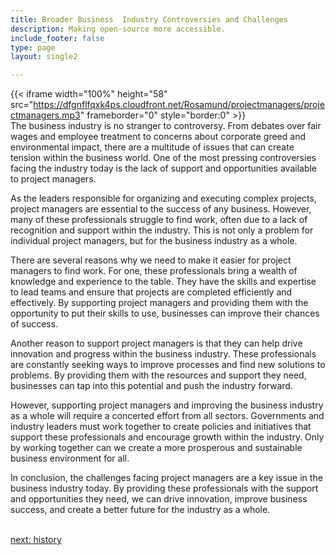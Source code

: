 ```yaml
---
title: Broader Business  Industry Controversies and Challenges
description: Making open-source more accessible.
include_footer: false
type: page
layout: single2

---
```


{{< iframe width="100%" height="58" src="https://dfgnflfqxk4ps.cloudfront.net/Rosamund/projectmanagers/projectmanagers.mp3" frameborder="0" style="border:0" >}}<br>
The business industry is no stranger to controversy. From debates over fair wages and employee treatment to concerns about corporate greed and environmental impact, there are a multitude of issues that can create tension within the business world. One of the most pressing controversies facing the industry today is the lack of support and opportunities available to project managers.

As the leaders responsible for organizing and executing complex projects, project managers are essential to the success of any business. However, many of these professionals struggle to find work, often due to a lack of recognition and support within the industry. This is not only a problem for individual project managers, but for the business industry as a whole.

There are several reasons why we need to make it easier for project managers to find work. For one, these professionals bring a wealth of knowledge and experience to the table. They have the skills and expertise to lead teams and ensure that projects are completed efficiently and effectively. By supporting project managers and providing them with the opportunity to put their skills to use, businesses can improve their chances of success.

Another reason to support project managers is that they can help drive innovation and progress within the business industry. These professionals are constantly seeking ways to improve processes and find new solutions to problems. By providing them with the resources and support they need, businesses can tap into this potential and push the industry forward.

However, supporting project managers and improving the business industry as a whole will require a concerted effort from all sectors. Governments and industry leaders must work together to create policies and initiatives that support these professionals and encourage growth within the industry. Only by working together can we create a more prosperous and sustainable business environment for all.

In conclusion, the challenges facing project managers are a key issue in the business industry today. By providing these professionals with the support and opportunities they need, we can drive innovation, improve business success, and create a better future for the industry as a whole.

<br>
<a href="https://workdojos.com/projectmanagers/history">next: history</a>
</p>